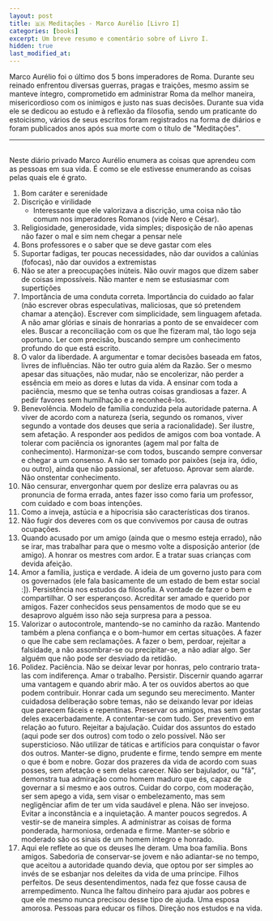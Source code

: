 ```yaml
---
layout: post
title: 🇧🇷 Meditações - Marco Aurélio [Livro I]
categories: [books]
excerpt: Um breve resumo e comentário sobre of Livro I.
hidden: true
last_modified_at:
---
```


Marco Aurélio foi o último dos 5 bons imperadores de Roma. Durante seu reinado enfrentou diversas guerras, pragas e traições, mesmo assim se manteve íntegro, comprometido em administrar Roma da melhor maneira, misericordioso com os inimigos e justo nas suas decisões. Durante sua vida ele se dedicou ao estudo e à reflexão da filosofia, sendo um praticante do estoicismo, vários de seus escritos foram registrados na forma de diários e foram publicados anos após sua morte com o título de "Meditações".

-----
<br>
Neste diário privado Marco Aurélio enumera as coisas que aprendeu com as pessoas em sua vida. É como se ele estivesse enumerando as coisas pelas quais ele é grato.

1. Bom caráter e serenidade
2. Discrição e virilidade
    - Interessante que ele valorizava a discrição, uma coisa não tão comum nos imperadores Romanos (vide Nero e César).
3. Religiosidade, generosidade, vida simples; disposição de não apenas não fazer o mal e sim nem chegar a pensar nele
4. Bons professores e o saber que se deve gastar com eles
5. Suportar fadigas, ter poucas necessidades, não dar ouvidos a calúnias (fofocas), não dar ouvidos a extremistas
6. Não se ater a preocupações inúteis. Não ouvir magos que dizem saber de coisas impossíveis. Não manter e nem se estusiasmar com supertições
7. Importância de uma conduta correta. Importância do cuidado ao falar (não escrever obras especulativas, maliciosas, que só pretendem chamar a atenção). Escrever com simplicidade, sem linguagem afetada. A não amar glórias e sinais de honrarias a ponto de se envaidecer com eles. Buscar a reconciliação com os que lhe fizeram mal, tão logo seja oportuno. Ler com precisão, buscando sempre um conhecimento profundo do que está escrito.
8. O valor da liberdade. A argumentar e tomar decisões baseada em fatos, livres de influências. Não ter outro guia além da Razão. Ser o mesmo apesar das situações, não mudar, não se encolerizar, não perder a essência em meio as dores e lutas da vida. A ensinar com toda a paciência, mesmo que se tenha outras coisas grandiosas a fazer. A pedir favores sem humilhação e a reconhecê-los.
9. Benevolência. Modelo de família conduzida pela autoridade paterna. A viver de acordo com a natureza (seria, segundo os romanos, viver segundo a vontade dos deuses que seria a racionalidade). Ser ilustre, sem afetação. A responder aos pedidos de amigos com boa vontade. A tolerar com paciência os ignorantes (agem mal por falta de conhecimento). Harmonizar-se com todos, buscando sempre conversar e chegar a um consenso. A não ser tomado por paixões (seja ira, ódio, ou outro), ainda que não passional, ser afetuoso. Aprovar sem alarde. Não onstentar conhecimento.
10. Não censurar, envergonhar quem por deslize erra palavras ou as pronuncia de forma errada, antes fazer isso como faria um professor, com cuidado e com boas intenções.
11. Como a inveja, astúcia e a hipocrisia são características dos tiranos.
12. Não fugir dos deveres com os que convivemos por causa de outras ocupações.
13. Quando acusado por um amigo (ainda que o mesmo esteja errado), não se irar, mas trabalhar para que o mesmo volte a disposição anterior (de amigo). A honrar os mestres com ardor. E a tratar suas crianças com devida afeição.
14. Amor a família, justiça e verdade. A ideia de um governo justo para com os governados (ele fala basicamente de um estado de bem estar social :]). Persistência nos estudos da filosofia. A vontade de fazer o bem e compartilhar. O ser esperançoso. Acreditar ser amado e querido por amigos. Fazer conhecidos seus pensamentos de modo que se eu desaprovo alguém isso não seja surpresa para a pessoa.
15. Valorizar o autocontrole, mantendo-se no caminho da razão. Mantendo também a plena confiança e o bom-humor em certas situações. A fazer o que lhe cabe sem reclamações. A fazer o bem, perdoar, rejeitar a falsidade, a não assombrar-se ou precipitar-se, a não adiar algo. Ser alguém que não pode ser desviado da retidão.
16. Polidez. Paciência. Não se deixar levar por honras, pelo contrario trata-las com indiferença. Amar o trabalho. Persistir. Discernir quando agarrar uma vantagem e quando abrir mão. A ter os ouvidos abertos ao que podem contribuir. Honrar cada um segundo seu merecimento. Manter cuidadosa deliberação sobre temas, não se deixando levar por ideias que parecem fáceis e repentinas. Preservar os amigos, mas sem gostar deles exacerbadamente. A contentar-se com tudo. Ser preventivo em relação ao futuro. Rejeitar a bajulação. Cuidar dos assuntos do estado (aqui pode ser dos outros) com todo o zelo possível. Não ser supersticioso. Não utilizar de táticas e artifícios para conquistar o favor dos outros. Manter-se digno, prudente e firme, tendo sempre em mente o que é bom e nobre. Gozar dos prazeres da vida de acordo com suas posses, sem afetação e sem delas carecer. Não ser bajulador, ou "fã", demonstra tua admiração como homem maduro que és, capaz de governar a si mesmo e aos outros. Cuidar do corpo, com moderação, ser sem apego a vida, sem visar o embelezamento, mas sem negligênciar afim de ter um vida saudável e plena. Não ser invejoso. Evitar a inconstância e a inquietação. A manter poucos segredos. A vestir-se de maneira simples. A administrar as coisas de forma ponderada, harmoniosa, ordenada e firme. Manter-se sóbrio e moderado são os sinais de um homem integro e honrado.
17. Aqui ele reflete ao que os deuses lhe deram. Uma boa família. Bons amigos. Sabedoria de conservar-se jovem e não adiantar-se no tempo, que aceitou a autoridade quando devia, que optou por ser simples ao invés de se esbanjar nos deleites da vida de uma príncipe. Filhos perfeitos. De seus desentendimentos, nada fez que fosse causa de arrempedimento. Nunca lhe faltou dinheiro para ajudar aos pobres e que ele mesmo nunca precisou desse tipo de ajuda. Uma esposa amorosa. Pessoas para educar os filhos. Direção nos estudos e na vida.
